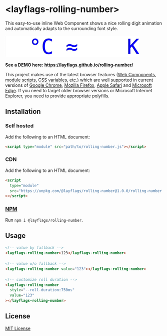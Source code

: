 # &lt;layflags-rolling-number&gt;

This easy-to-use inline Web Component shows a nice rolling digit animation and automatically adapts to the surrounding font style.

![Rolling Number Screen Recording](rolling-number.gif)

**See a DEMO here: https://layflags.github.io/rolling-number/**

This project makes use of the latest browser features ([Web Components](https://developer.mozilla.org/en-US/docs/Web/Web_Components), [module scripts](https://developer.mozilla.org/en-US/docs/Web/JavaScript/Guide/Modules), [CSS variables](https://developer.mozilla.org/en-US/docs/Web/CSS/--*), etc.) which are well supported in current versions of [Google Chrome](https://www.google.com/chrome/), [Mozilla Firefox](https://www.mozilla.org/en-US/firefox/new/), [Apple Safari](https://www.apple.com/safari/) and [Microsoft Edge](https://www.microsoft.com/en-us/edge). If you need to target older browser versions or Microsoft Internet Explorer, you need to provide appropriate polyfills.

## Installation

### Self hosted

Add the following to an HTML document:

```html
<script type="module" src="path/to/rolling-number.js"></script>
```

### CDN

Add the following to an HTML document:

```html
<script
  type="module"
  src="https://unpkg.com/@layflags/rolling-number@1.0.0/rolling-number.js"
></script>
```

### [NPM](https://www.npmjs.com/package/@layflags/rolling-number)

Run `npm i @layflags/rolling-number`.

## Usage

```html
<!-- value by fallback -->
<layflags-rolling-number>123</layflags-rolling-number>

<!-- value w/o fallback -->
<layflags-rolling-number value="123"></layflags-rolling-number>

<!-- customize roll duration -->
<layflags-rolling-number
  style="--roll-duration:750ms"
  value="123"
></layflags-rolling-number>
```

## License

[MIT License](LICENSE)
